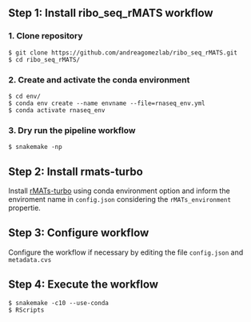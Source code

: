 ## Step 1: Install ribo_seq_rMATS workflow

### 1. Clone repository
```shell
$ git clone https://github.com/andreagomezlab/ribo_seq_rMATS.git
$ cd ribo_seq_rMATS/
```

### 2. Create and activate the conda environment
```shell
$ cd env/
$ conda env create --name envname --file=rnaseq_env.yml 
$ conda activate rnaseq_env
```

### 3. Dry run the pipeline workflow
```shell
$ snakemake -np
```

## Step 2: Install rmats-turbo

Install [rMATs-turbo](https://github.com/Xinglab/rmats-turbo) using conda environment option and inform the enviroment name in <code>config.json</code>  considering the `rMATs_environment` propertie.


## Step 3: Configure workflow

Configure the workflow if necessary by editing the file <code>config.json</code> and <code>metadata.cvs</code>


## Step 4: Execute the workflow

```shell
$ snakemake -c10 --use-conda
$ RScripts

```
